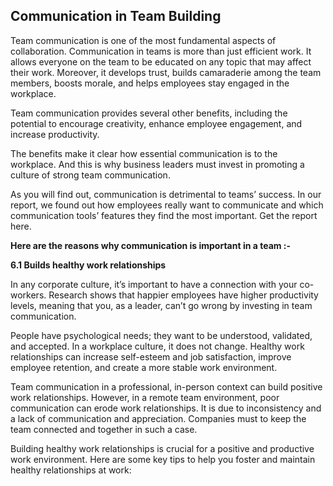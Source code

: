 ## **Communication in Team Building**

Team communication is one of the most fundamental aspects of collaboration. Communication in teams is more than just efficient work. It allows everyone on the team to be educated on any topic that may affect their work. Moreover, it develops trust, builds camaraderie among the team members, boosts morale, and helps employees stay engaged in the workplace.

Team communication provides several other benefits, including the potential to encourage creativity, enhance employee engagement, and increase productivity.

The benefits make it clear how essential communication is to the workplace. And this is why business leaders must invest in promoting a culture of strong team communication.

As you will find out, communication is detrimental to teams’ success. In our report, we found out how employees really want to communicate and which communication tools’ features they find the most important. Get the report here.

**Here are the reasons why communication is important in a team :-**

**6.1 Builds healthy work relationships**

In any corporate culture, it’s important to have a connection with your co-workers. Research shows that happier employees have higher productivity levels, meaning that you, as a leader, can’t go wrong by investing in team communication.

People have psychological needs; they want to be understood, validated, and accepted. In a workplace culture, it does not change. Healthy work relationships can increase self-esteem and job satisfaction, improve employee retention, and create a more stable work environment.

Team communication in a professional, in-person context can build positive work relationships. However, in a remote team environment, poor communication can erode work relationships. It is due to inconsistency and a lack of communication and appreciation. Companies must to keep the team connected and together in such a case.

Building healthy work relationships is crucial for a positive and productive work environment. Here are some key tips to help you foster and maintain healthy relationships at work:
